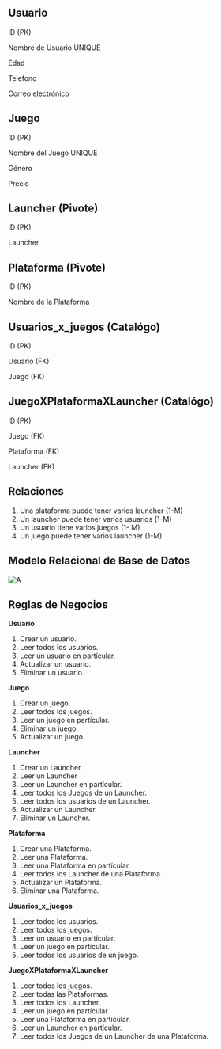 ## Usuario

ID (PK)

Nombre de Usuario UNIQUE

Edad

Telefono

Correo electrónico


## Juego

ID (PK)

Nombre del Juego UNIQUE

Género

Precio

## Launcher (Pivote)

ID (PK)

Launcher 

## Plataforma (Pivote)

ID (PK)

Nombre de la Plataforma 

## Usuarios_x_juegos (Catalógo)

ID (PK)

Usuario (FK)
 
Juego (FK)

## JuegoXPlataformaXLauncher  (Catalógo)

ID (PK)

Juego (FK)

Plataforma (FK)

Launcher (FK)


## Relaciones

 1. Una plataforma puede tener varios launcher (1-M)
 1. Un launcher puede tener varios usuarios (1-M)
  1. Un usuario tiene varios juegos (1- M)
 1. Un juego puede tener varios launcher (1-M)

## Modelo Relacional de Base de Datos

![A](https://cdn.discordapp.com/attachments/1012736848797380690/1035214654416363580/OnO.drawio_3.png)

## Reglas de Negocios

**Usuario**

 1. Crear un usuario.
 1. Leer todos los usuarios.
 1. Leer un usuario en partícular.
 1. Actualizar un usuario.
 1. Eliminar un usuario.

**Juego**

 1. Crear un juego.
 1. Leer todos los juegos.
 1. Leer un juego en partícular.
 1. Eliminar un juego.
 1. Actualizar un juego.

**Launcher**
1. Crear un Launcher.
1. Leer un Launcher
1. Leer un Launcher en partícular.
1. Leer todos los Juegos de un Launcher.
1. Leer todos los usuarios de un Launcher.
1. Actualizar un Launcher.
1. Eliminar un Launcher.

**Plataforma**
1. Crear una Plataforma.
1. Leer una Plataforma.
1. Leer una Plataforma en partícular.
1. Leer todos los Launcher de una Plataforma.
1. Actualizar un Plataforma.
1. Eliminar una Plataforma.

**Usuarios_x_juegos**
 1. Leer todos los usuarios.
 1. Leer todos los juegos.
 1. Leer un usuario en partícular.
 1. Leer un juego en partícular.
 1. Leer todos los usuarios de un juego.

**JuegoXPlataformaXLauncher**
 1. Leer todos los juegos.
 1. Leer todas las Plataformas.
 1. Leer todos los Launcher.
 1. Leer un juego en partícular.
 1. Leer una Plataforma en partícular.
 1. Leer un Launcher en partícular.
 1. Leer todos los Juegos de un Launcher de una Plataforma.

